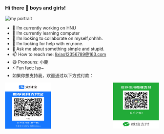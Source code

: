 
### Hi there 👋 boys and girls!



![my portrait](https://ss2.bdstatic.com/70cFvnSh_Q1YnxGkpoWK1HF6hhy/it/u=3121617516,2313216348&fm=26&gp=0.jpg)

- 🔭 I’m currently working on HNU
- 🌱 I’m currently learning computer
- 👯 I’m looking to collaborate on myself,ohhhh.
- 🤔 I’m looking for help with en,none.
- 💬 Ask me about something simple and stupid.
- 📫 How to reach me: lixiao12356789@163.com
- 😄 Pronouns: 小鹿
- ⚡ Fun fact: lsp~
- 如果你想支持我，欢迎通过以下方式付款：
<img src="https://github.com/heeler-deer/heeler-deer/blob/main/wx.png?raw=true" width = "150" height = "150" div align=right />
<img src="https://github.com/heeler-deer/heeler-deer/blob/main/zfb.jpg?raw=true" width = "150" height = "150" div align=left />


